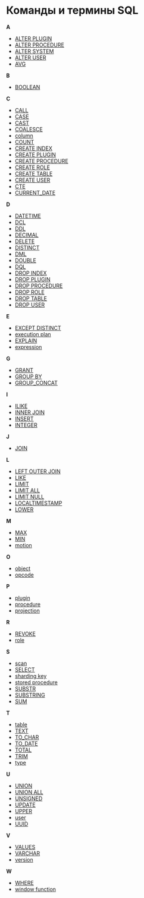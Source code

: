 # Команды и термины SQL

<style>
h1,
form {
    column-span: all;
}

article {
    column-count: 3;
}

@media screen and (max-width: 59.984375em) {
    article {
        column-count: 2;
    }
}

@media screen and (max-width: 30em) {
    article {
        column-count: 1;
    }
}

article > p {
    margin-block-start: unset;
    break-after: avoid;
}

article.md-typeset.md-typeset ul {
    break-inside: avoid;
    list-style-type: none;
    margin-left: 0;
    li {
        margin-left: 0;
    }
}
</style>

<b>A</b>

* [ALTER PLUGIN](reference/sql/alter_plugin.md)
* [ALTER PROCEDURE](reference/sql/alter_procedure.md)
* [ALTER SYSTEM](reference/sql/alter_system.md)
* [ALTER USER](reference/sql/alter_user.md)
* [AVG](reference/sql/aggregate.md#functions)

<b>B</b>

* [BOOLEAN](reference/sql_types.md#boolean)

<b>C</b>

* [CALL](reference/sql/call.md)
* [CASE](reference/sql/case.md)
* [CAST](reference/sql/cast.md)
* [COALESCE](reference/sql/coalesce.md)
* [column](reference/sql/object.md)
* [COUNT](reference/sql/aggregate.md#functions)
* [CREATE INDEX](reference/sql/create_index.md)
* [CREATE PLUGIN](reference/sql/create_plugin.md)
* [CREATE PROCEDURE](reference/sql/create_procedure.md)
* [CREATE ROLE](reference/sql/create_role.md)
* [CREATE TABLE](reference/sql/create_table.md)
* [CREATE USER](reference/sql/create_user.md)
* [CTE](reference/sql/with.md)
* [CURRENT_DATE](reference/sql/current_date.md)

<b>D</b>

* [DATETIME](reference/sql_types.md#datetime)
* [DCL](reference/sql/dcl.md)
* [DDL](reference/sql/ddl.md)
* [DECIMAL](reference/sql_types.md#decimal)
* [DELETE](reference/sql/delete.md)
* [DISTINCT](reference/sql/select.md#params)
* [DML](reference/sql/dml.md)
* [DOUBLE](reference/sql_types.md#double)
* [DQL](reference/sql/dql.md)
* [DROP INDEX](reference/sql/drop_index.md)
* [DROP PLUGIN](reference/sql/drop_plugin.md)
* [DROP PROCEDURE](reference/sql/drop_procedure.md)
* [DROP ROLE](reference/sql/drop_role.md)
* [DROP TABLE](reference/sql/drop_table.md)
* [DROP USER](reference/sql/drop_user.md)

<b>E</b>

* [EXCEPT DISTINCT](reference/sql/select.md#except_with_subquery)
* [execution plan](overview/glossary.md#execution_plan)
* [EXPLAIN](reference/sql/explain.md)
* [expression](reference/sql/aggregate.md#expression)

<b>G</b>

* [GRANT](reference/sql/grant.md)
* [GROUP BY](reference/sql/select.md#filter_and_group)
* [GROUP_CONCAT](reference/sql/aggregate.md#functions)

<b>I</b>

* [ILIKE](reference/sql/ilike.md)
* [INNER JOIN](reference/sql/join.md#inner_join)
* [INSERT](reference/sql/insert.md)
* [INTEGER](reference/sql_types.md#integer)

<b>J</b>

* [JOIN](reference/sql/join.md)

<b>L</b>

* [LEFT OUTER JOIN](reference/sql/join.md#left_join)
* [LIKE](reference/sql/like.md)
* [LIMIT](reference/sql/select.md#params)
* [LIMIT ALL](reference/sql/select.md#params)
* [LIMIT NULL](reference/sql/select.md#params)
* [LOCALTIMESTAMP](reference/sql/localtimestamp.md)
* [LOWER](reference/sql/lower.md)

<b>M</b>

* [MAX](reference/sql/aggregate.md#functions)
* [MIN](reference/sql/aggregate.md#functions)
* [motion](reference/sql/explain.md#data_motion_types)

<b>O</b>

* [object](reference/sql/object.md)
* [opcode](overview/glossary.md#opcode)

<b>P</b>

* [plugin](architecture/plugins.md)
* [procedure](admin/access_control.md#proc_access)
* [projection](reference/sql/explain.md#plan_structure)

<b>R</b>

* [REVOKE](reference/sql/revoke.md)
* [role](admin/access_control.md#role_model)

<b>S</b>

* [scan](reference/sql/explain.md#plan_structure)
* [SELECT](reference/sql/select.md)
* [sharding key](overview/glossary.md#sharding_key)
* [stored procedure](overview/glossary.md#stored_procedure)
* [SUBSTR](reference/sql/substr.md)
* [SUBSTRING](reference/sql/substring.md)
* [SUM](reference/sql/aggregate.md#functions)

<b>T</b>

* [table](overview/glossary.md#table)
* [TEXT](reference/sql_types.md#text)
* [TO_CHAR](reference/sql/to_char.md)
* [TO_DATE](reference/sql/to_date.md)
* [TOTAL](reference/sql/aggregate.md#functions)
* [TRIM](reference/sql/trim.md)
* [type](reference/sql_types.md)

<b>U</b>

* [UNION](reference/sql/select.md#params)
* [UNION ALL](reference/sql/select.md#params)
* [UNSIGNED](reference/sql_types.md#unsigned)
* [UPDATE](reference/sql/update.md)
* [UPPER](reference/sql/lower.md)
* [user](admin/access_control.md#users)
* [UUID](reference/sql_types.md#uuid)

<b>V</b>

* [VALUES](reference/sql/values.md)
* [VARCHAR](reference/sql_types.md#varchar)
* [version](overview/versioning.md)

<b>W</b>

* [WHERE](reference/sql/select.md#select_with_filter)
* [window function](reference/sql/window.md)

